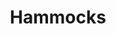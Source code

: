 ---
title: Hammocks
crosslinks:
- Ooer
- hammockcamping
- myog
- KSU
- Slackline
- IAmA
- DesignPorn
- hammocksgonewild
- gatekeeping
---